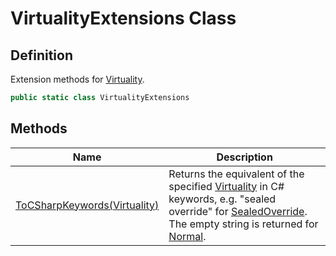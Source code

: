# VirtualityExtensions Class
## Definition

Extension methods for [Virtuality](MrKWatkins.Reflection.Virtuality.md).

```c#
public static class VirtualityExtensions
```

## Methods

| Name | Description |
| ---- | ----------- |
| [ToCSharpKeywords(Virtuality)](MrKWatkins.Reflection.VirtualityExtensions.ToCSharpKeywords.md) | Returns the equivalent of the specified [Virtuality](MrKWatkins.Reflection.Virtuality.md) in C# keywords, e.g. &quot;sealed override&quot; for [SealedOverride](MrKWatkins.Reflection.Virtuality.md#fields). The empty string is returned for [Normal](MrKWatkins.Reflection.Virtuality.md#fields). |

